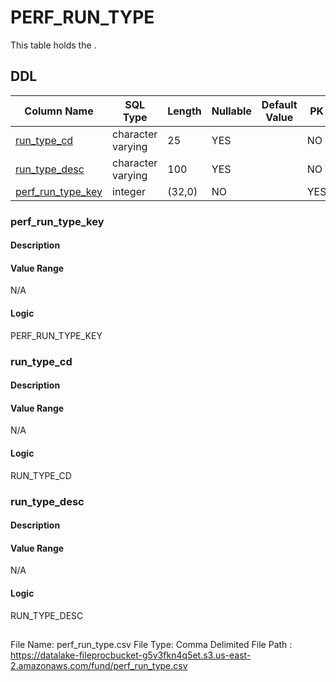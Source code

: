 # PERF_RUN_TYPE

This table holds the .
## DDL

|Column Name |SQL Type |Length |Nullable |Default Value |PK |
|---        |---     |---   |---   |--- |--- |
|[run_type_cd](#run_type_cd)|character varying|25|YES||NO
|[run_type_desc](#run_type_desc)|character varying|100|YES||NO
|[perf_run_type_key](#perf_run_type_key)|integer|(32,0)|NO||YES
### perf_run_type_key
#### Description



#### Value Range

N/A

#### Logic

PERF_RUN_TYPE_KEY



### run_type_cd
#### Description



#### Value Range

N/A

#### Logic

RUN_TYPE_CD




### run_type_desc
#### Description



#### Value Range

N/A

#### Logic

RUN_TYPE_DESC


## 
File Name: perf_run_type.csv
File Type: Comma Delimited
File Path : https://datalake-fileprocbucket-g5v3fkn4q5et.s3.us-east-2.amazonaws.com/fund/perf_run_type.csv




